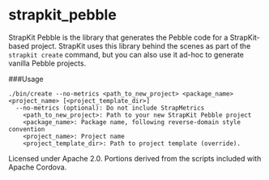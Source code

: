 strapkit_pebble
===============

StrapKit Pebble is the library that generates the Pebble code for a StrapKit-based project. StrapKit uses this library behind the scenes as part of the `strapkit create` command, but you can also use it ad-hoc to generate vanilla Pebble projects.

###Usage


    ./bin/create --no-metrics <path_to_new_project> <package_name> <project_name> [<project_template_dir>]
      --no-metrics (optional): Do not include StrapMetrics
        <path_to_new_project>: Path to your new StrapKit Pebble project
        <package_name>: Package name, following reverse-domain style convention
        <project_name>: Project name
        <project_template_dir>: Path to project template (override).

Licensed under Apache 2.0. Portions derived from the scripts included with Apache Cordova.
